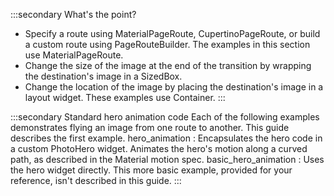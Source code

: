 :::secondary What's the point?
* Specify a route using MaterialPageRoute, CupertinoPageRoute,
    or build a custom route using PageRouteBuilder.
    The examples in this section use MaterialPageRoute.
* Change the size of the image at the end of the transition by
    wrapping the destination's image in a SizedBox.
* Change the location of the image by placing the destination's
    image in a layout widget. These examples use Container.
:::

:::secondary Standard hero animation code
Each of the following examples demonstrates flying an image from one
route to another. This guide describes the first example.
hero_animation
: Encapsulates the hero code in a custom PhotoHero widget.
  Animates the hero's motion along a curved path,
  as described in the Material motion spec.
basic_hero_animation
: Uses the hero widget directly.
  This more basic example, provided for your reference, isn't
  described in this guide.
:::
